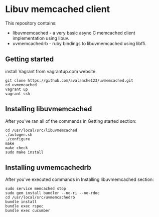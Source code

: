 # Libuv memcached client

This repository contains:
 * libuvmemcached - a very basic async C memcached client implementation using
   libuv.
 * uvmemcachedrb  - ruby bindings to libuvmemcached using libffi.

## Getting started

install Vagrant from vagrantup.com website.

```shell
git clone https://github.com/avalanche123/uvmemcached.git
cd uvmemcached
vagrant up
vagrant ssh
```

## Installing libuvmemcached

After you've ran all of the commands in Getting started section:

```shell
cd /usr/local/src/libuvmemcached
./autogen.sh
./configure
make
make check
sudo make install
```

## Installing uvmemcachedrb

After you've executed commands in Installing libuvmemcached section:

```shell
sudo service memcached stop
sudo gem install bundler --no-ri --no-rdoc
cd /usr/local/src/uvmemcachedrb
bundle install
bundle exec rspec
bundle exec cucumber
```
